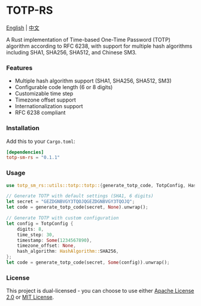 # TOTP-RS

[English](README_EN.md) | [中文](README.md)

A Rust implementation of Time-based One-Time Password (TOTP) algorithm according to RFC 6238, with support for multiple hash algorithms including SHA1, SHA256, SHA512, and Chinese SM3.

### Features

- Multiple hash algorithm support (SHA1, SHA256, SHA512, SM3)
- Configurable code length (6 or 8 digits)
- Customizable time step
- Timezone offset support
- Internationalization support
- RFC 6238 compliant

### Installation

Add this to your `Cargo.toml`:

```toml
[dependencies]
totp-sm-rs = "0.1.1"
```

### Usage

```rust
use totp_sm_rs::utils::totp::totp::{generate_totp_code, TotpConfig, HashAlgorithm};

// Generate TOTP with default settings (SHA1, 6 digits)
let secret = "GEZDGNBVGY3TQOJQGEZDGNBVGY3TQOJQ";
let code = generate_totp_code(secret, None).unwrap();

// Generate TOTP with custom configuration
let config = TotpConfig {
    digits: 8,
    time_step: 30,
    timestamp: Some(1234567890),
    timezone_offset: None,
    hash_algorithm: HashAlgorithm::SHA256,
};
let code = generate_totp_code(secret, Some(config)).unwrap();
```

### License

This project is dual-licensed - you can choose to use either [Apache License 2.0](LICENSE-APACHE) or [MIT License](LICENSE-MIT).
